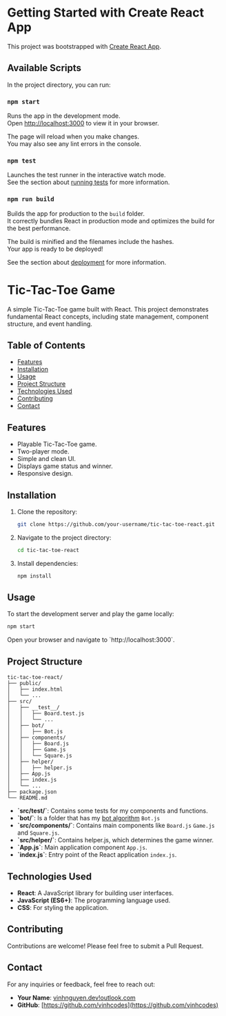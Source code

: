 # Getting Started with Create React App

This project was bootstrapped with [Create React App](https://github.com/facebook/create-react-app).

## Available Scripts

In the project directory, you can run:

### `npm start`

Runs the app in the development mode.\
Open [http://localhost:3000](http://localhost:3000) to view it in your browser.

The page will reload when you make changes.\
You may also see any lint errors in the console.

### `npm test`

Launches the test runner in the interactive watch mode.\
See the section about [running tests](https://facebook.github.io/create-react-app/docs/running-tests) for more information.

### `npm run build`

Builds the app for production to the `build` folder.\
It correctly bundles React in production mode and optimizes the build for the best performance.

The build is minified and the filenames include the hashes.\
Your app is ready to be deployed!

See the section about [deployment](https://facebook.github.io/create-react-app/docs/deployment) for more information.


# Tic-Tac-Toe Game

A simple Tic-Tac-Toe game built with React. This project demonstrates fundamental React concepts, including state management, component structure, and event handling.

## Table of Contents

- [Features](#features)
- [Installation](#installation)
- [Usage](#usage)
- [Project Structure](#project-structure)
- [Technologies Used](#technologies-used)
- [Contributing](#contributing)
- [Contact](#contact)

## Features

- Playable Tic-Tac-Toe game.
- Two-player mode.
- Simple and clean UI.
- Displays game status and winner.
- Responsive design.

## Installation

1. Clone the repository:

   ```bash
   git clone https://github.com/your-username/tic-tac-toe-react.git
   ```

2. Navigate to the project directory:

   ```bash
   cd tic-tac-toe-react
   ```

3. Install dependencies:

   ```bash
   npm install
   ```

## Usage

To start the development server and play the game locally:

```bash
npm start
```

Open your browser and navigate to \`http://localhost:3000\`.

## Project Structure

```plaintext
tic-tac-toe-react/
├── public/
│   ├── index.html
│   └── ...
├── src/
│   ├── __test__/
│   │   ├── Board.test.js
│   │   └── ...
│   ├── bot/
│   │   ├── Bot.js
│   ├── components/
│   │   ├── Board.js
│   │   ├── Game.js
│   │   └── Square.js
│   ├── helper/
│   │   ├── helper.js
│   ├── App.js
│   ├── index.js
│   └── ...
├── package.json
└── README.md
```
- **\`src/__test__/\`**: Contains some tests for my components and functions.
- **\`bot/\`**: Is a folder that has my [bot algorithm](https://www.geeksforgeeks.org/minimax-algorithm-in-game-theory-set-1-introduction/) `Bot.js`
- **\`src/components/\`**: Contains main components like `Board.js` `Game.js` and `Square.js`.
- **\`src/helper/\`**: Contains helper.js, which determines the game winner.
- **\`App.js\`**: Main application component `App.js`.
- **\`index.js\`**: Entry point of the React application `index.js`.

## Technologies Used

- **React**: A JavaScript library for building user interfaces.
- **JavaScript (ES6+)**: The programming language used.
- **CSS**: For styling the application.

## Contributing

Contributions are welcome! Please feel free to submit a Pull Request.

## Contact

For any inquiries or feedback, feel free to reach out:

- **Your Name**: [vinhnguyen.dev!outlook.com](mailto:vinhnguyen.dev@outlook.com)
- **GitHub**: [https://github.com/vinhcodes](https://github.com/vinhcodes)
